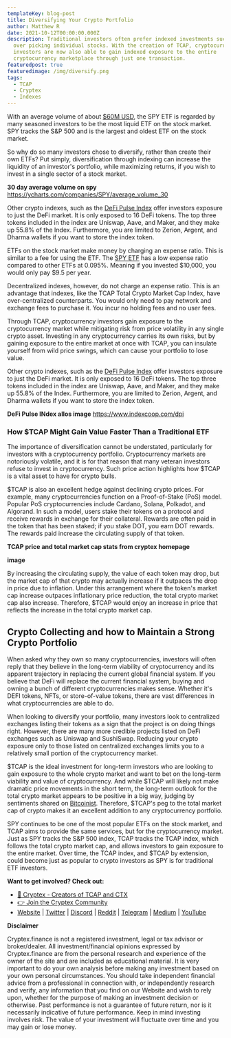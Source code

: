 ```yaml
---
templateKey: blog-post
title: Diversifying Your Crypto Portfolio
author: Matthew R
date: 2021-10-12T00:00:00.000Z
description: Traditional investors often prefer indexed investments such as ETFs
  over picking individual stocks. With the creation of TCAP, cryptocurrency
  investors are now also able to gain indexed exposure to the entire
  cryptocurrency marketplace through just one transaction.
featuredpost: true
featuredimage: /img/diversify.png
tags:
  - TCAP
  - Cryptex
  - Indexes
---
```

With an average volume of about [$60M USD](https://ycharts.com/companies/SPY/average_volume_30), the SPY ETF is regarded by many seasoned investors to be the most liquid ETF on the stock market. SPY tracks the S&P 500 and is the largest and oldest ETF on the stock market.

So why do so many investors chose to diversify, rather than create their own ETFs? Put simply, diversification through indexing can increase the liquidity of an investor's portfolio, while maximizing returns, if you wish to invest in a single sector of a stock market.

**30 day average volume on spy** https://ycharts.com/companies/SPY/average_volume_30



Other crypto indexes, such as the [DeFi Pulse Index](https://www.indexcoop.com/dpi) offer investors exposure to just the DeFi market. It is only exposed to 16 DeFi tokens. The top three tokens included in the index are Uniswap, Aave, and Maker, and they make up 55.8% of the Index. Furthermore, you are limited to Zerion, Argent, and Dharma wallets if you want to store the index token.

ETFs on the stock market make money by charging an expense ratio. This is similar to a fee for using the ETF. The [SPY ETF](<https://www.investopedia.com/articles/investing/122215/spy-spdr-sp-500-trust-etf.asp#:~:text=What%20Is%20the%20SPY%20ETF,size%2C%20liquidity%2C%20and%20industry.)>) has a low expense ratio compared to other ETFs at 0.095%. Meaning if you invested $10,000, you would only pay $9.5 per year.

Decentralized indexes, however, do not charge an expense ratio. This is an advantage that indexes, like the TCAP Total Crypto Market Cap Index, have over-centralized counterparts. You would only need to pay network and exchange fees to purchase it. You incur no holding fees and no user fees.

Through TCAP, cryptocurrency investors gain exposure to the cryptocurrency market while mitigating risk from price volatility in any single crypto asset. Investing in any cryptocurrency carries its own risks, but by gaining exposure to the entire market at once with TCAP, you can insulate yourself from wild price swings, which can cause your portfolio to lose value.

Other crypto indexes, such as the [DeFi Pulse Index](https://www.indexcoop.com/dpi) offer investors exposure to just the DeFi market. It is only exposed to 16 DeFi tokens. The top three tokens included in the index are Uniswap, Aave, and Maker, and they make up 55.8% of the Index. Furthermore, you are limited to Zerion, Argent, and Dharma wallets if you want to store the index token.

**DeFi Pulse INdex allos image** https://www.indexcoop.com/dpi



### How $TCAP Might Gain Value Faster Than a Traditional ETF

The importance of diversification cannot be understated, particularly for investors with a cryptocurrency portfolio. Cryptocurrency markets are notoriously volatile, and it is for that reason that many veteran investors refuse to invest in cryptocurrency. Such price action highlights how $TCAP is a vital asset to have for crypto bulls.

$TCAP is also an excellent hedge against declining crypto prices. For example, many cryptocurrencies function on a Proof-of-Stake (PoS) model. Popular PoS cryptocurrencies include Cardano, Solana, Polkadot, and Algorand. In such a model, users stake their tokens on a protocol and receive rewards in exchange for their collateral. Rewards are often paid in the token that has been staked; if you stake DOT, you earn DOT rewards. The rewards paid increase the circulating supply of that token.

**TCAP price and total market cap stats from cryptex homepage**

**image**

By increasing the circulating supply, the value of each token may drop, but the market cap of that crypto may actually increase if it outpaces the drop in price due to inflation. Under this arrangement where the token's market cap increase outpaces inflationary price reduction, the total crypto market cap also increase. Therefore, $TCAP would enjoy an increase in price that reflects the increase in the total crypto market cap.

## Crypto Collecting and how to Maintain a Strong Crypto Portfolio

When asked why they own so many cryptocurrencies, investors will often reply that they believe in the long-term viability of cryptocurrency and its apparent trajectory in replacing the current global financial system. If you believe that DeFi will replace the current financial system, buying and owning a bunch of different cryptocurrencies makes sense. Whether it's DEFI tokens, NFTs, or store-of-value tokens, there are vast differences in what cryptocurrencies are able to do.

When looking to diversify your portfolio, many investors look to centralized exchanges listing their tokens as a sign that the project is on doing things right. However, there are many more credible projects listed on DeFi exchanges such as Uniswap and SushiSwap. Reducing your crypto exposure only to those listed on centralized exchanges limits you to a relatively small portion of the cryptocurrency market.

$TCAP is the ideal investment for long-term investors who are looking to gain exposure to the whole crypto market and want to bet on the long-term viability and value of cryptocurrency. And while $TCAP will likely not make dramatic price movements in the short term, the long-term outlook for the total crypto market appears to be positive in a big way, judging by sentiments shared on [Bitcoinist](https://bitcoinist.com/usd-10-trillion-total-crypto-market-cap/). Therefore, $TCAP's peg to the total market cap of crypto makes it an excellent addition to any cryptocurrency portfolio.

SPY continues to be one of the most popular ETFs on the stock market, and TCAP aims to provide the same services, but for the cryptocurrency market. Just as SPY tracks the S&P 500 index, TCAP tracks the TCAP index, which follows the total crypto market cap, and allows investors to gain exposure to the entire market. Over time, the TCAP index, and $TCAP by extension, could become just as popular to crypto investors as SPY is for traditional ETF investors.



**Want to get involved? Check out:**

* [👥 Cryptex - Creators of TCAP and CTX](https://cryptex.finance/)
* [👉 Join the Cryptex Community](https://cryptex.finance/#community)
* [Website](https://cryptex.finance/) | [Twitter](https://twitter.com/CryptexFinance) | [Discord](https://discord.gg/b8XgHYbkaN) | [Reddit](https://www.reddit.com/r/TotalCryptoMarketCap/) | [Telegram](https://t.me/cryptexfinance) | [Medium](https://medium.com/cryptexfinance) | [YouTube](https://www.youtube.com/channel/UCdN17zdr5MCDph75srdhutQ)

**Disclaimer**

Cryptex.finance is not a registered investment, legal or tax advisor or broker/dealer. All investment/financial opinions expressed by Cryptex.finance are from the personal research and experience of the owner of the site and are included as educational material. It is very important to do your own analysis before making any investment based on your own personal circumstances. You should take independent financial advice from a professional in connection with, or independently research and verify, any information that you find on our Website and wish to rely upon, whether for the purpose of making an investment decision or otherwise. Past performance is not a guarantee of future return, nor is it necessarily indicative of future performance. Keep in mind investing involves risk. The value of your investment will fluctuate over time and you may gain or lose money.